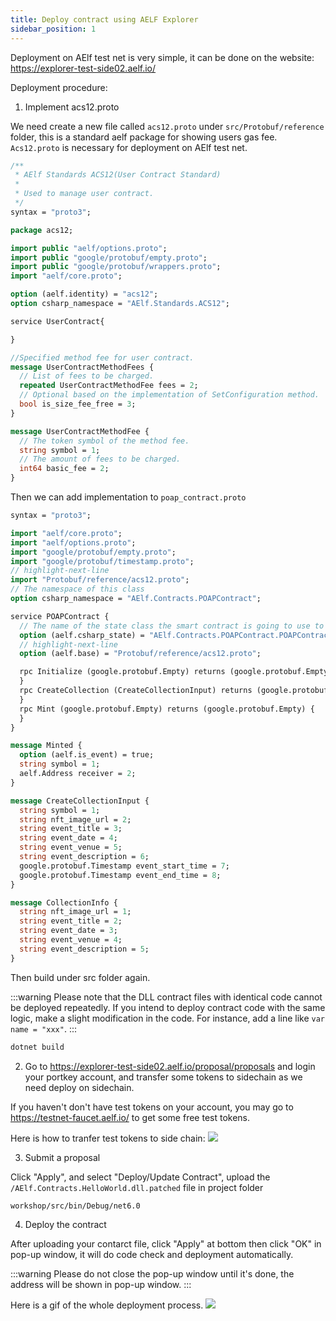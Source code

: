 ```yaml
---
title: Deploy contract using AELF Explorer
sidebar_position: 1
---
```


Deployment on AElf test net is very simple, it can be done on the website: https://explorer-test-side02.aelf.io/

Deployment procedure:

1. Implement acs12.proto

We need create a new file called `acs12.proto` under `src/Protobuf/reference` folder, this is a standard aelf package for showing users gas fee. `Acs12.proto` is necessary for deployment on AElf test net.

```protobuf copy
/**
 * AElf Standards ACS12(User Contract Standard)
 *
 * Used to manage user contract.
 */
syntax = "proto3";

package acs12;

import public "aelf/options.proto";
import public "google/protobuf/empty.proto";
import public "google/protobuf/wrappers.proto";
import "aelf/core.proto";

option (aelf.identity) = "acs12";
option csharp_namespace = "AElf.Standards.ACS12";

service UserContract{

}

//Specified method fee for user contract.
message UserContractMethodFees {
  // List of fees to be charged.
  repeated UserContractMethodFee fees = 2;
  // Optional based on the implementation of SetConfiguration method.
  bool is_size_fee_free = 3;
}

message UserContractMethodFee {
  // The token symbol of the method fee.
  string symbol = 1;
  // The amount of fees to be charged.
  int64 basic_fee = 2;
}
```

Then we can add implementation to `poap_contract.proto`

```protobuf copy
syntax = "proto3";

import "aelf/core.proto";
import "aelf/options.proto";
import "google/protobuf/empty.proto";
import "google/protobuf/timestamp.proto";
// highlight-next-line
import "Protobuf/reference/acs12.proto";
// The namespace of this class
option csharp_namespace = "AElf.Contracts.POAPContract";

service POAPContract {
  // The name of the state class the smart contract is going to use to access blockchain state
  option (aelf.csharp_state) = "AElf.Contracts.POAPContract.POAPContractState";
  // highlight-next-line
  option (aelf.base) = "Protobuf/reference/acs12.proto";

  rpc Initialize (google.protobuf.Empty) returns (google.protobuf.Empty) {
  }
  rpc CreateCollection (CreateCollectionInput) returns (google.protobuf.Empty) {
  }
  rpc Mint (google.protobuf.Empty) returns (google.protobuf.Empty) {
  }
}

message Minted {
  option (aelf.is_event) = true;
  string symbol = 1;
  aelf.Address receiver = 2;
}

message CreateCollectionInput {
  string symbol = 1;
  string nft_image_url = 2;
  string event_title = 3;
  string event_date = 4;
  string event_venue = 5;
  string event_description = 6;
  google.protobuf.Timestamp event_start_time = 7;
  google.protobuf.Timestamp event_end_time = 8;
}

message CollectionInfo {
  string nft_image_url = 1;
  string event_title = 2;
  string event_date = 3;
  string event_venue = 4;
  string event_description = 5;
}
```

Then build under src folder again.

:::warning
Please note that the DLL contract files with identical code cannot be deployed repeatedly.
If you intend to deploy contract code with the same logic, make a slight modification in the code. For instance, add a line like `var name = "xxx"`.
:::

```bash copy
dotnet build
```


2. Go to https://explorer-test-side02.aelf.io/proposal/proposals and login your portkey account, and transfer some tokens to sidechain as we need deploy on sidechain.

If you haven't don't have test tokens on your account, you may go to https://testnet-faucet.aelf.io/ to get some free test tokens.

Here is how to tranfer test tokens to side chain:
![](/img/extension_sidechain.gif)

3. Submit a proposal

Click "Apply", and select "Deploy/Update Contract", upload the `/AElf.Contracts.HelloWorld.dll.patched` file in project folder

```bash copy
workshop/src/bin/Debug/net6.0
```

4. Deploy the contract

After uploading your contarct file, click "Apply" at bottom then click "OK" in pop-up window, it will do code check and deployment automatically.

:::warning
Please do not close the pop-up window until it's done, the address will be shown in pop-up window.
:::

Here is a gif of the whole deployment process.
![](/img/output.gif)

